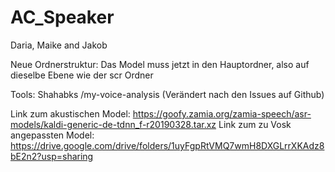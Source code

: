 # AC_Speaker
Daria, Maike and Jakob

Neue Ordnerstruktur: Das Model muss jetzt in den Hauptordner, also auf dieselbe Ebene wie der scr Ordner


Tools:
 Shahabks /my-voice-analysis   (Verändert nach den Issues auf Github)
 

Link zum akustischen Model: https://goofy.zamia.org/zamia-speech/asr-models/kaldi-generic-de-tdnn_f-r20190328.tar.xz
Link zum zu Vosk angepassten Model: https://drive.google.com/drive/folders/1uyFgpRtVMQ7wmH8DXGLrrXKAdz8bE2n2?usp=sharing
